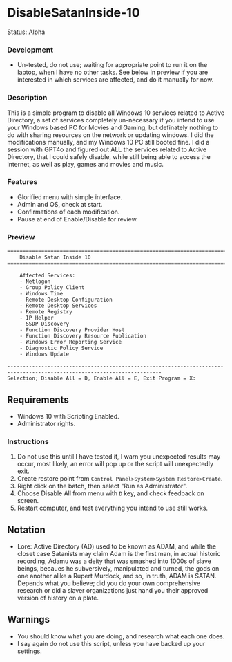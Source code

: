 # DisableSatanInside-10
Status: Alpha

### Development
- Un-tested, do not use; waiting for appropriate point to run it on the laptop, when I have no other tasks. See below in preview if you are interested in which services are affected, and do it manually for now.

### Description
This is a simple program to disable all Windows 10 services related to Active Directory, a set of services completely un-necessary if you intend to use your Windows based PC for Movies and Gaming, but definately nothing to do with sharing resources on the network or updating windows. I did the modifications manually, and my Windows 10 PC still booted fine. I did a session with GPT4o and figured out ALL the services related to Active Directory, that I could safely disable, while still being able to access the internet, as well as play, games and movies and music.

### Features
- Glorified menu with simple interface.
- Admin and OS, check at start.
- Confirmations of each modification.
- Pause at end of Enable/Disable for review.

### Preview
```
========================================================================================================================
    Disable Satan Inside 10
========================================================================================================================

    Affected Services:
    - Netlogon
    - Group Policy Client
    - Windows Time
    - Remote Desktop Configuration
    - Remote Desktop Services
    - Remote Registry
    - IP Helper
    - SSDP Discovery
    - Function Discovery Provider Host
    - Function Discovery Resource Publication
    - Windows Error Reporting Service
    - Diagnostic Policy Service
    - Windows Update

------------------------------------------------------------------------------------------------------------------------
Selection; Disable All = D, Enable All = E, Exit Program = X: 
```

## Requirements
- Windows 10 with Scripting Enabled.
- Administrator rights.

### Instructions
1. Do not use this until I have tested it, I warn you unexpected results may occur, most likely, an error will pop up or the script will unexpectedly exit.
2. Create restore point from `Control Panel>System>System Restore>Create`.
3. Right click on the batch, then select "Run as Administrator".
4. Choose Disable All from menu with `D` key, and check feedback on screen.
5. Restart computer, and test everything you intend to use still works.

## Notation
- Lore: Active Directory (AD) used to be known as ADAM, and while the closet case Satanists may claim Adam is the first man, in actual historic recording, Adamu was a deity that was smashed into 1000s of slave beings, becaues he subversively, manipulated and turned, the gods on one another alike a Rupert Murdock, and so, in truth, ADAM is SATAN. Depends what you believe; did you do your own comprehensive research or did a slaver organizations just hand you their approved version of history on a plate.

## Warnings
- You should know what you are doing, and research what each one does. 
- I say again do not use this script, unless you have backed up your settings.  
